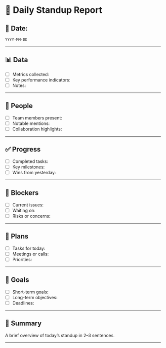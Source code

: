 # 📝 Daily Standup Report

## 📅 Date:
`YYYY-MM-DD`

---

## 📊 Data
- [ ] Metrics collected:
- [ ] Key performance indicators:
- [ ] Notes:

---

## 👥 People
- [ ] Team members present:
- [ ] Notable mentions:
- [ ] Collaboration highlights:

---

## ✅ Progress
- [ ] Completed tasks:
- [ ] Key milestones:
- [ ] Wins from yesterday:

---

## 🚧 Blockers
- [ ] Current issues:
- [ ] Waiting on:
- [ ] Risks or concerns:

---

## 🧭 Plans
- [ ] Tasks for today:
- [ ] Meetings or calls:
- [ ] Priorities:

---

## 🎯 Goals
- [ ] Short-term goals:
- [ ] Long-term objectives:
- [ ] Deadlines:

---

## 🧾 Summary
A brief overview of today’s standup in 2–3 sentences.

---